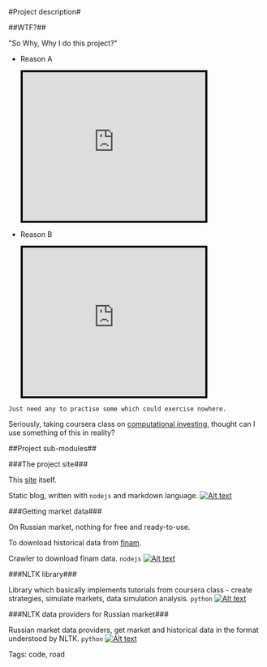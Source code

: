#Project description#

##WTF?##

"So Why, Why I do this project?"

+ Reason A

    <div style="background-color:#000000;width:368px;">
    <div style="padding:4px;">
    <iframe src="http://media.mtvnservices.com/embed/mgid:arc:video:southparkstudios.com:1989758a-ed01-11e0-aca6-0026b9414f30" width="360" height="293" frameborder="0">
    </iframe>
    </div>
    </div>

+ Reason B

    <div style="background-color:#000000;width:368px;"><div style="padding:4px;">
    <iframe src="http://media.mtvnservices.com/embed/mgid:arc:video:southparkstudios.com:198a6e9a-ed01-11e0-aca6-0026b9414f30" width="360" height="293" frameborder="0">
    </iframe>
    </div>
    </div>

`Just need any to practise some which could exercise nowhere.`

Seriously, taking coursera class on [computational investing](https://class.coursera.org/compinvesting1-002/class/index),
thought can I use something of this in reality?

##Project sub-modules##

###The project site###

This [site](http://www.market-black-magick.com) itself.

Static blog, written with `nodejs` and markdown language. [![Alt text](/img/glyphicons_github.png)](git@github.com:data-avail/market-black-magic.git)

###Getting market data###

On Russian market, nothing for free and ready-to-use.

To download historical data from [finam](http://www.finam.ru/analysis/profile041CA00007/default.asp).

Crawler to download finam data. `nodejs` [![Alt text](/img/glyphicons_github.png)](git@github.com:data-avail/market-black-magic.git)

###NLTK library###

Library which basically implements tutorials from coursera class - create strategies, simulate markets,
data simulation analysis. `python` [![Alt text](/img/glyphicons_github.png)](git@github.com:data-avail/market-black-magic.git)

###NLTK data providers for Russian market###

Russian market data providers, get market and historical data in the format understood by NLTK. `python`
[![Alt text](/img/glyphicons_github.png)](git@github.com:data-avail/market-black-magic.git)





Tags: code, road
